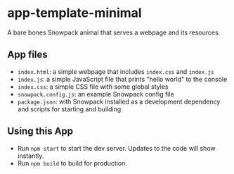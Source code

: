 # app-template-minimal
A bare bones Snowpack animal that serves a webpage and its resources. 
## App files
- `index.html`: a simple webpage that includes `index.css` and `index.js`
- `index.js`: a simple JavaScript file that prints "hello world" to the console
- `index.css`: a simple CSS file with some global styles
- `snowpack.config.js`: an example Snowpack config file
- `package.json`: with Snowpack installed as a development dependency and scripts for starting and building

## Using this App
- Run `npm start` to start the dev server. Updates to the code will show instantly. 
- Run `npm build` to build for production. 


